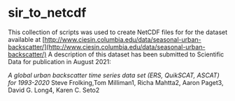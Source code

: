 # sir_to_netcdf

This collection of scripts was used to create NetCDF files for for
the dataset available at [http://www.ciesin.columbia.edu/data/seasonal-urban-backscatter/](http://www.ciesin.columbia.edu/data/seasonal-urban-backscatter/)
A description of this dataset has been submitted to Scientific Data
for publication in August 2021:

*A global urban backscatter time series data set (ERS, QuikSCAT, ASCAT) for 1993-2020*
Steve Frolking,Tom Milliman1, Richa Mahtta2, Aaron Paget3, David G. Long4, Karen C. Seto2

